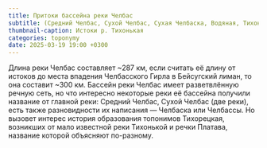 ```yaml
---
title: Притоки бассейна реки Челбас
subtitle: (Средний Челбас, Сухой Челбас, Сухая Челбаска, Водяная, Тихонькая, Платава) © В.Н. Ковешников
thumbnail-caption: Истоки р. Тихонькая
categories: toponymy
date: 2025-03-19 19:00 +0300
---
```

Длина реки Челбас составляет ~287 км, если считать её длину от истоков до места впадения Челбасского Гирла в Бейсугский лиман, то она составит ~300 км. Бассейн реки Челбас имеет разветвлённую речную сеть, но что интересно некоторые реки её бассейна получили название от главной реки: Средний Челбас, Сухой Челбас (две реки), есть также разновидности их написания — Челбаска или Челбассы. Но вызовет интерес история образования топонимов Тихорецкая, возникших от мало известной реки Тихонькой и речки Платава, название которой объясняют по-разному.